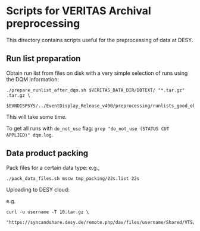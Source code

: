 # Scripts for VERITAS Archival preprocessing

This directory contains scripts useful for the preprocessing of data at DESY.

## Run list preparation

Obtain run list from files on disk with a very simple selection of runs using the DQM information:
```
./prepare_runlist_after_dqm.sh $VERITAS_DATA_DIR/DBTEXT/ "*.tar.gz" .tar.gz \
        $EVNDISPSYS/../EventDisplay_Release_v490/preprocessing/runlists_good_observation_runs/runs_not_processed.dat
```
This will take some time.

To get all runs with `do_not_use` flag: `grep "do_not_use (STATUS CUT APPLIED)" dqm.log`.


## Data product packing

Pack files for a certain data type:
e.g., 
```
./pack_data_files.sh mscw tmp_packing/22s.list 22s
```

Uploading to DESY cloud:

e.g.
```
curl -u username -T 10.tar.gz \
    "https://syncandshare.desy.de/remote.php/dav/files/username/Shared/VTS/22s/10.tar.gz"
```
